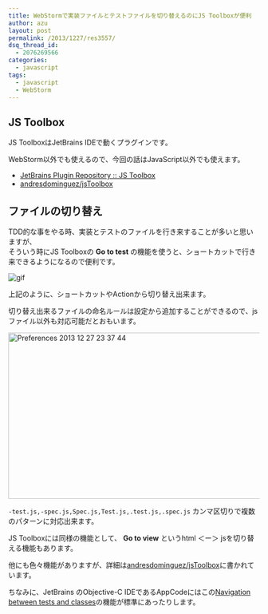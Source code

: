 ```yaml
---
title: WebStormで実装ファイルとテストファイルを切り替えるのにJS Toolboxが便利
author: azu
layout: post
permalink: /2013/1227/res3557/
dsq_thread_id:
  - 2076269566
categories:
  - javascript
tags:
  - javascript
  - WebStorm
---
```

## JS Toolbox

JS ToolboxはJetBrains IDEで動くプラグインです。

WebStorm以外でも使えるので、今回の話はJavaScript以外でも使えます。

*   [JetBrains Plugin Repository :: JS Toolbox][1]
*   [andresdominguez/jsToolbox][2]

## ファイルの切り替え

TDD的な事をやる時、実装とテストのファイルを行き来することが多いと思いますが、  
そういう時にJS Toolboxの **Go to test** の機能を使うと、ショートカットで行き来できるようになるので便利です。

![gif][3]

上記のように、ショートカットやActionから切り替え出来ます。

切り替え出来るファイルの命名ルールは設定から追加することができるので、jsファイル以外も対応可能だとおもいます。

<img src="http://efcl.infol/wp-content/uploads/2013/12/Preferences-2013-12-27-23-37-44.jpg" alt="Preferences 2013 12 27 23 37 44" title="Preferences 2013-12-27 23-37-44.jpg" border="0" width="600" height="333" />

`-test.js,-spec.js,Spec.js,Test.js,.test.js,.spec.js` カンマ区切りで複数のパターンに対応出来ます。

JS Toolboxには同様の機能として、 **Go to view** というhtml ＜ー＞ jsを切り替える機能もあります。

他にも色々機能がありますが、詳細は[andresdominguez/jsToolbox][2]に書かれています。

ちなみに、JetBrains のObjective-C IDEであるAppCodeにはこの[Navigation between tests and classes][4]の機能が標準にあったりします。

 [1]: http://plugins.jetbrains.com/plugin/7353?pr=phpStorm "JetBrains Plugin Repository :: JS Toolbox"
 [2]: https://github.com/andresdominguez/jsToolbox "andresdominguez/jsToolbox"
 [3]: http://gyazo.com/044f65df14de349f52aaf9d09c7f602e.gif
 [4]: http://blog.jetbrains.com/objc/2013/02/appcode-2-0-eap-build-126-206/ "Navigation between tests and classes"